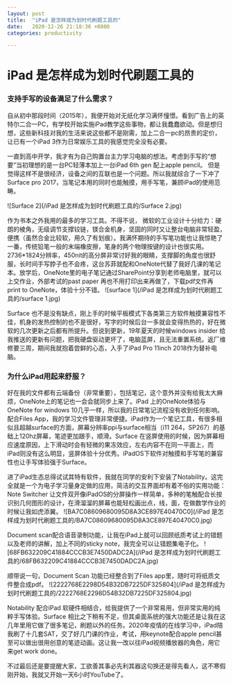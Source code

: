```yaml
---
layout: post
title:  "iPad 是怎样成为划时代刷题工具的"
date:   2020-12-26 21:18:36 +0800
categories: productivity

---
```


# iPad 是怎样成为划时代刷题工具的

### 支持手写的设备满足了什么需求？

自从初中那段时间（2015年），我便开始对无纸化学习满怀憧憬。看到广告上的英特尔二合一PC，有学校开始实施iPad教学这些事物，都让我蠢蠢欲动。但是想归想，这些新科技对我的生活来说这些都不是刚需，加上二合一pc的昂贵的定价，让已有一个iPad 3作为日常娱乐工具的我感觉完全没有必要。

一直到高中开学，我才有为自己购置台主力学习电脑的想法。考虑到手写的“想要”当初理想的是一台PC轻薄本加上一台iPad 6th gen 配上apple pencil。 但是觉得这样不是很经济，设备之间的互联也是一个问题。所以我就综合了一下冲了Surface pro 2017，当笔记本用的同时也能触摸，用手写笔，兼顾iPad的使用范畴。

![Surface 2](/iPad 是怎样成为划时代刷题工具的/Surface 2.jpg)

作为书本之外我用的最多的学习工具。不得不说， 微软的工业设计十分给力：硬朗的棱角，无级调节支撑铰链，镁合金机身，坚固的同时又让整台电脑非常轻盈，便携（虽然合金比较软，用久了有划痕）。我满怀期待的手写笔功能也让我惊艳了一番，传统铅笔一般的末端橡皮擦，笔身的两个物理按键的设计也很实用。2736\*1824分辨率，450nit的高分屏非常讨好我的眼睛，支撑脚的角度也很舒服，长时间手写脖子也不会疼，这台苏菲就配和OneNote代替了我好几课的笔记本。放学后，OneNote里的电子笔记通过SharePoint分享到老师电脑里，就可以上交作业，外部考试的past paper 再也不用打印出来再做了，下载pdf文件再print to OneNote，体验十分不错。
![surface 1](/iPad 是怎样成为划时代刷题工具的/surface 1.jpg)

Surface 也不是没有缺点，刚上手的时候平板模式下各类第三方软件触摸兼容性不佳，机身的发热控制的也不是很好，写字的时候后台一多就会变得热热的，好在微软的几次更新之后都有所提升。但说到更新，19年夏天的时候windows insider 给我推送的更新有问题，把我硬盘驱动更坏了，电脑蓝屏，且无法重置系统。返厂维修要三周，期间我就抱着尝鲜的心态，入手了iPad Pro 11inch 2018作为替补电脑。

### 为什么iPad用起来舒服？

好在我的文件都有云端备份（非常重要），包括笔记，这个意外并没有给我太大麻烦，OneNote上的笔记也一会会就同步上来了。iPad 上的OneNote体验与OneNote for windows 10几乎一样，所以我的日常笔记流程没有收到任何影响。配合Files App，我的学习文件管理非常便捷。iPad作为一个笔记工具，有很多相似且超越surface的方面，屏幕分辨率ppi与surface相当（i11 264，SP267）的基础上120hz屏幕，笔迹更加跟手，顺滑。Surface 在竖屏使用的时候，因为屏幕相应速度原因，上下滑动时会有轻微的果冻效应，左右内容不在同一平面上，而iPad则没有这么明显，竖屏体验十分优秀。iPadOS下软件对触摸和手写笔的兼容性也让手写体验强于Surface。

进了iPad生态总得试试其特有软件，我就在同学的安利下安装了Notability。这完全就是一个为电子学习量身定做的应用，简洁的交互界面却有着不俗的实用功能：Note Switcher 让文件双开像iPadOS的分屏操作一样简单，多种的笔触配合长按识别几何图形的设计，在滑溜溜的屏幕也能轻松画出点，线，面，在做数学作业的时候让我如虎添翼。
![BA7C08609680095D8A3CE897E40470C0](/iPad 是怎样成为划时代刷题工具的/BA7C08609680095D8A3CE897E40470C0.jpg)

Document scan配合语音录制功能，让我在iPad上就可以回顾纸质考试上的错题以及老师的讲解，加上不同的sticky note，我完全可以让错题集电子化。
![68FB632209C41884CCCB3E7450DADC2A](/iPad 是怎样成为划时代刷题工具的/68FB632209C41884CCCB3E7450DADC2A.jpg)

顺带说一句，Document Scan 功能已经整合到了Files app里，随时可将纸质文件整合成pdf。
![2222768E2298D54B32DB7225DF325804](/iPad 是怎样成为划时代刷题工具的/2222768E2298D54B32DB7225DF325804.jpg)

Notability 配合iPad 软硬件相结合，给我提供了一个非常易用，但非常实用的纯粹手写体验。Surface 相比之下稍有不足，但其桌面系统的强大功能还是让我在这几年里用它做了很多笔记，刷题以外的任务。2020年疫情的在线学习中，iPad陪我刷了十几套SAT，交了好几门课的作业，考试，用keynote配合apple pencil甚至可以做出很用创意的笔迹动画。这让我一改以往iPad视频播放器的角色，用它来get work done。

不过最后还是要提醒大家，工欲善其事必先利其器这句换还是得先看人，这不寒假刚开始，我就又开始一天6小时YouTube了。



